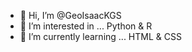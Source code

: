 - 👋 Hi, I’m @GeoIsaacKGS
- 👀 I’m interested in ... Python & R
- 🌱 I’m currently learning ... HTML & CSS

<!---
GeoIsaacKGS/GeoIsaacKGS is a ✨ special ✨ repository because its `README.md` (this file) appears on your GitHub profile.
You can click the Preview link to take a look at your changes.
--->
